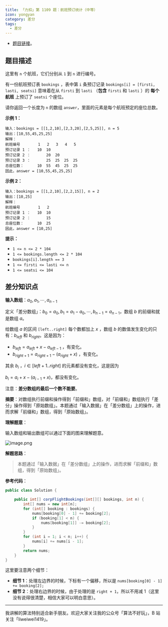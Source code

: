 ```yaml
---
title: 「力扣」第 1109 题：航班预订统计（中等）
icon: yongyan
category: 差分
tags:
  - 差分
---
```


+ [题目链接](https://leetcode-cn.com/problems/corporate-flight-bookings/)。

## 题目描述

这里有 `n` 个航班，它们分别从 `1` 到 `n` 进行编号。

有一份航班预订表 `bookings` ，表中第 `i` 条预订记录 `bookings[i] = [firsti, lasti, seatsi]` 意味着在从 `firsti` 到 `lasti` （**包含** `firsti` 和 `lasti` ）的 **每个航班** 上预订了 `seatsi` 个座位。

请你返回一个长度为 `n` 的数组 `answer`，里面的元素是每个航班预定的座位总数。

**示例 1：**

```
输入：bookings = [[1,2,10],[2,3,20],[2,5,25]], n = 5
输出：[10,55,45,25,25]
解释：
航班编号        1   2   3   4   5
预订记录 1 ：   10  10
预订记录 2 ：       20  20
预订记录 3 ：       25  25  25  25
总座位数：      10  55  45  25  25
因此，answer = [10,55,45,25,25]
```

**示例 2：**

```
输入：bookings = [[1,2,10],[2,2,15]], n = 2
输出：[10,25]
解释：
航班编号        1   2
预订记录 1 ：   10  10
预订记录 2 ：       15
总座位数：      10  25
因此，answer = [10,25]
```

**提示：**

- `1 <= n <= 2 * 104`
- `1 <= bookings.length <= 2 * 104`
- `bookings[i].length == 3`
- `1 <= firsti <= lasti <= n`
- `1 <= seatsi <= 104`

## 差分知识点

**输入数组**：$a_0,a_1,\cdots,a_{n-1}$

定义「差分数组」：$b_0 = a_0,b_1 = a_1 - a_0,\cdots,b_{n-1} = a_{n-1}$，数组 $b$ 的前缀和就是数组 $a$。

给数组 $a$ 的区间 `[left..right]` 每个数都加上 $x$ ，数组 $b$ 的数值发生变化的只有：$b_{left}$ 和 $b_{right}$。这是因为：

+ $b_{left} = a_{left} + x - a_{left - 1}$ ，有变化。
+ $b_{right + 1} = a_{right + 1} - (a_{right} + x)$ ，有变化。

其余 $b_i$ ，$i \in [left + 1..right]$ 的元素都没有变化，这是因为

$b_{i} = a_{i} + x - (a_{i - 1} + x)$，都没有变化。


注意：**差分数组的最后一个数不能要**。



**摘要**：对数组执行前缀和操作得到「前缀和」数组，对「前缀和」数组执行「差分」操作得到「原始数组」。本题通过「输入数据」在「差分数组」上的操作，进而求解「前缀和」数组，得到「原始数组」。

**理解题意**：

输入数组和输出数组可以通过下面的图来理解题意。


![image.png](https://p9-juejin.byteimg.com/tos-cn-i-k3u1fbpfcp/c06183cc85ce4f77aefd3ddbcf1eff59~tplv-k3u1fbpfcp-watermark.image)

**解题思路**：

> 本题通过「输入数据」在「差分数组」上的操作，进而求解「前缀和」数组，得到「原始数组」。


**参考代码**：


```java
public class Solution {

    public int[] corpFlightBookings(int[][] bookings, int n) {
        int[] nums = new int[n];
        for (int[] booking : bookings) {
            nums[booking[0] - 1] += booking[2];
            if (booking[1] < n) {
                nums[booking[1]] -= booking[2];
            }
        }
        for (int i = 1; i < n; i++) {
            nums[i] += nums[i - 1];
        }
        return nums;
    }
}
```

这里要注意两个细节：

+ **细节 1**：处理左边界的时候，下标有一个偏移，所以是 `nums[booking[0] - 1] += booking[2];`
+ **细节 2**：处理右边界的时候，由于处理的是 `right + 1`，所以不用减 $1$（这里没有说得很清楚，相信大家可以明白意思）。

---

我讲解的算法特别适合新手朋友。欢迎大家关注我的公众号「算法不好玩」，B 站关注「liweiwei1419」。